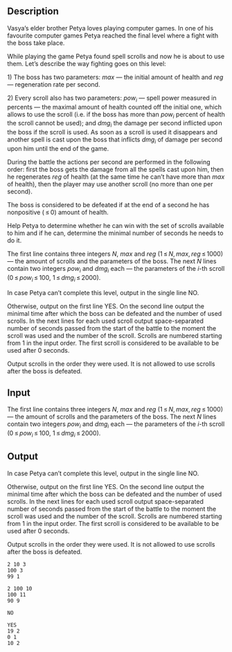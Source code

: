 ## Description

<div><p>Vasya’s elder brother Petya loves playing computer games. In one of his favourite computer games Petya reached the final level where a fight with the boss take place.</p><p>While playing the game Petya found spell scrolls and now he is about to use them. Let’s describe the way fighting goes on this level:</p><p>1) The boss has two parameters: <span class="tex-span"><i>max</i></span> — the initial amount of health and <span class="tex-span"><i>reg</i></span> — regeneration rate per second.</p><p>2) Every scroll also has two parameters: <span class="tex-span"><i>pow</i><sub class="lower-index"><i>i</i></sub></span> — spell power measured in percents — the maximal amount of health counted off the initial one, which allows to use the scroll (i.e. if the boss has more than <span class="tex-span"><i>pow</i><sub class="lower-index"><i>i</i></sub></span> percent of health the scroll cannot be used); and <span class="tex-span"><i>dmg</i><sub class="lower-index"><i>i</i></sub></span> the damage per second inflicted upon the boss if the scroll is used. As soon as a scroll is used it disappears and another spell is cast upon the boss that inflicts <span class="tex-span"><i>dmg</i><sub class="lower-index"><i>i</i></sub></span> of damage per second upon him until the end of the game.</p><p>During the battle the actions per second are performed in the following order: first the boss gets the damage from all the spells cast upon him, then he regenerates <span class="tex-span"><i>reg</i></span> of health (at the same time he can’t have more than <span class="tex-span"><i>max</i></span> of health), then the player may use another scroll (no more than one per second).</p><p>The boss is considered to be defeated if at the end of a second he has nonpositive (<span class="tex-span"> ≤ 0</span>) amount of health.</p><p>Help Petya to determine whether he can win with the set of scrolls available to him and if he can, determine the minimal number of seconds he needs to do it.</p></div><div class="input-specification"><p>The first line contains three integers <span class="tex-span"><i>N</i></span>, <span class="tex-span"><i>max</i></span> and <span class="tex-span"><i>reg</i></span> (<span class="tex-span">1 ≤ <i>N</i>, <i>max</i>, <i>reg</i> ≤ 1000</span>) –– the amount of scrolls and the parameters of the boss. The next <span class="tex-span"><i>N</i></span> lines contain two integers <span class="tex-span"><i>pow</i><sub class="lower-index"><i>i</i></sub></span> and <span class="tex-span"><i>dmg</i><sub class="lower-index"><i>i</i></sub></span> each — the parameters of the <span class="tex-span"><i>i</i></span>-th scroll (<span class="tex-span">0 ≤ <i>pow</i><sub class="lower-index"><i>i</i></sub> ≤ 100</span>, <span class="tex-span">1 ≤ <i>dmg</i><sub class="lower-index"><i>i</i></sub> ≤ 2000</span>). </p></div><div class="output-specification"><p>In case Petya can’t complete this level, output in the single line <span class="tex-font-style-tt">NO</span>.</p><p>Otherwise, output on the first line <span class="tex-font-style-tt">YES</span>. On the second line output the minimal time after which the boss can be defeated and the number of used scrolls. In the next lines for each used scroll output space-separated number of seconds passed from the start of the battle to the moment the scroll was used and the number of the scroll. Scrolls are numbered starting from 1 in the input order. The first scroll is considered to be available to be used after <span class="tex-span">0</span> seconds.</p><p>Output scrolls in the order they were used. It is not allowed to use scrolls after the boss is defeated.</p></div>

## Input

<p>The first line contains three integers <span class="tex-span"><i>N</i></span>, <span class="tex-span"><i>max</i></span> and <span class="tex-span"><i>reg</i></span> (<span class="tex-span">1 ≤ <i>N</i>, <i>max</i>, <i>reg</i> ≤ 1000</span>) –– the amount of scrolls and the parameters of the boss. The next <span class="tex-span"><i>N</i></span> lines contain two integers <span class="tex-span"><i>pow</i><sub class="lower-index"><i>i</i></sub></span> and <span class="tex-span"><i>dmg</i><sub class="lower-index"><i>i</i></sub></span> each — the parameters of the <span class="tex-span"><i>i</i></span>-th scroll (<span class="tex-span">0 ≤ <i>pow</i><sub class="lower-index"><i>i</i></sub> ≤ 100</span>, <span class="tex-span">1 ≤ <i>dmg</i><sub class="lower-index"><i>i</i></sub> ≤ 2000</span>). </p>

## Output

<p>In case Petya can’t complete this level, output in the single line <span class="tex-font-style-tt">NO</span>.</p><p>Otherwise, output on the first line <span class="tex-font-style-tt">YES</span>. On the second line output the minimal time after which the boss can be defeated and the number of used scrolls. In the next lines for each used scroll output space-separated number of seconds passed from the start of the battle to the moment the scroll was used and the number of the scroll. Scrolls are numbered starting from 1 in the input order. The first scroll is considered to be available to be used after <span class="tex-span">0</span> seconds.</p><p>Output scrolls in the order they were used. It is not allowed to use scrolls after the boss is defeated.</p>





```input1
2 10 3
100 3
99 1

```




```input2
2 100 10
100 11
90 9

```




```output1
NO

```




```output2
YES
19 2
0 1
10 2

```


